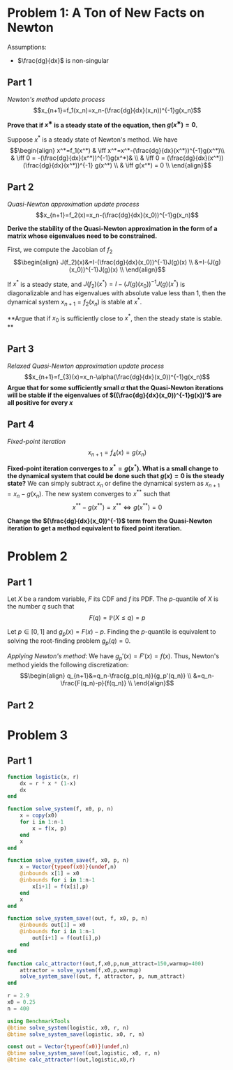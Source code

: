 # Problem 1: A Ton of New Facts on Newton
Assumptions:
-	$\frac{dg}{dx}$ is non-singular

## Part 1

*Newton's method update process* $$x_{n+1}=f_1(x_n)=x_n-(\frac{dg}{dx}(x_n))^{-1}g(x_n)$$

**Prove that if $x^∗$ is a steady state of the equation, then $g(x^∗)=0$.**

Suppose $x^*$ is a steady state of Newton's method.
We have 
$$\begin{align}
x^*=f_1(x^*) & \iff x^*=x^*-(\frac{dg}{dx}(x^*))^{-1}g(x^*)\\
& \iff 0 = -(\frac{dg}{dx}(x^*))^{-1}g(x^*)& \\
& \iff 0 = (\frac{dg}{dx}(x^*))(\frac{dg}{dx}(x^*))^{-1} g(x^*) \\
& \iff g(x^*) = 0 \\
\end{align}$$


## Part 2
*Quasi-Newton approximation update process* $$x_{n+1}=f_2(x)=x_n-(\frac{dg}{dx}(x_0))^{-1}g(x_n)$$

**Derive the stability of the Quasi-Newton approximation in the form of a matrix whose eigenvalues need to be constrained.**

First, we compute the Jacobian of $f_2$ 
$$\begin{align}
J(f_2)(x)&=I-(\frac{dg}{dx}(x_0))^{-1}J(g)(x) \\
&=I-(J(g)(x_0))^{-1}J(g)(x) \\
\end{align}$$

If $x^*$ is a steady state, and $J(f_2)(x^*)=I-(J(g)(x_0))^{-1}J(g)(x^*)$ is diagonalizable and has eigenvalues with absolute value less than 1, then the dynamical system $x_{n+1}=f_2(x_n)$ is stable at $x^*$.

**Argue that if $x_0$ is sufficiently close to $x^*$, then the steady state is stable. **


## Part 3
*Relaxed Quasi-Newton approximation update process* $$x_{n+1}=f_{3}(x)=x_n-\alpha(\frac{dg}{dx}(x_0))^{-1}g(x_n)$$
**Argue that for some sufficiently small $\alpha$ that the Quasi-Newton iterations will be stable if the eigenvalues of $((\frac{dg}{dx}(x_0))^{-1}g(x))'$ are all positive for every $x$**

## Part 4
*Fixed-point iteration* $$x_{n+1}=f_{4}(x)=g(x_n)$$

**Fixed-point iteration converges to $x^*=g(x^*)$. What is a small change to the dynamical system that could be done such that $g(x)=0$ is the steady state?**
We can simply subtract $x_n$ or define the dynamical system as $x_{n+1}=x_n-g(x_n)$. The new system converges to $x^{**}$ such that $$x^{**}-g(x^{**})=x^{**} \iff g(x^{**})=0$$

**Change the $(\frac{dg}{dx}(x_0))^{-1}$ term from the Quasi-Newton iteration to get a method equivalent to fixed point iteration.**


# Problem 2
## Part 1
Let $X$ be a random variable, $F$ its CDF and $f$ its PDF. 
The $p$-quantile of $X$ is the number $q$ such that $$F(q) =\mathbb{P}(X\le q)= p$$

Let $p \in [0,1]$  and $g_p(x)=F(x)-p$.
Finding the $p$-quantile is equivalent to solving the root-finding problem $g_p(q)=0$.

*Applying Newton's method*: 
We have $g_p'(x)=F'(x)=f(x)$.
Thus, Newton's method yields the following discretization: $$\begin{align}
q_{n+1}&=q_n-\frac{g_p(q_n)}{g_p'(q_n)} \\
&=q_n-\frac{F(q_n)-p}{f(q_n)} \\
\end{align}$$

## Part 2

# Problem 3
## Part 1
```julia
function logistic(x, r)
 	dx = r * x * (1-x)
	dx
end

function solve_system(f, x0, p, n)
 	x = copy(x0)
 	for i in 1:n-1
 		x = f(x, p)
 	end
	x
end

function solve_system_save(f, x0, p, n)
 	x = Vector{typeof(x0)}(undef,n)
 	@inbounds x[1] = x0
 	@inbounds for i in 1:n-1
 		x[i+1] = f(x[i],p)
 	end
 	x
end

function solve_system_save!(out, f, x0, p, n)
 	@inbounds out[1] = x0
 	@inbounds for i in 1:n-1
 		out[i+1] = f(out[i],p)
 	end
end

function calc_attractor!(out,f,x0,p,num_attract=150,warmup=400)
 	attractor = solve_system(f,x0,p,warmup)
 	solve_system_save!(out, f, attractor, p, num_attract)
end

r = 2.9
x0 = 0.25
n = 400

using BenchmarkTools
@btime solve_system(logistic, x0, r, n)
@btime solve_system_save(logistic, x0, r, n)

const out = Vector{typeof(x0)}(undef,n)
@btime solve_system_save!(out,logistic, x0, r, n)
@btime calc_attractor!(out,logistic,x0,r)
```
